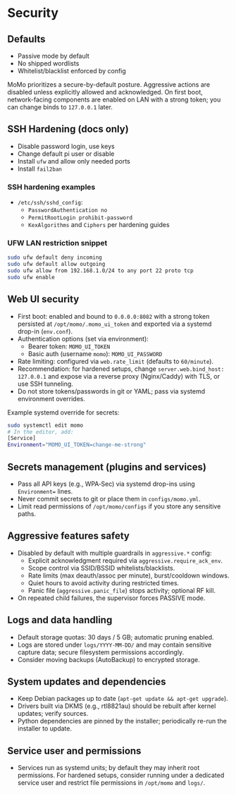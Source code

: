 # Security

## Defaults

- Passive mode by default
- No shipped wordlists
- Whitelist/blacklist enforced by config

MoMo prioritizes a secure-by-default posture. Aggressive actions are disabled unless explicitly allowed and acknowledged. On first boot, network-facing components are enabled on LAN with a strong token; you can change binds to `127.0.0.1` later.

## SSH Hardening (docs only)

- Disable password login, use keys
- Change default pi user or disable
- Install `ufw` and allow only needed ports
- Install `fail2ban`

### SSH hardening examples

- `/etc/ssh/sshd_config`:
  - `PasswordAuthentication no`
  - `PermitRootLogin prohibit-password`
  - `KexAlgorithms` and `Ciphers` per hardening guides

### UFW LAN restriction snippet

```bash
sudo ufw default deny incoming
sudo ufw default allow outgoing
sudo ufw allow from 192.168.1.0/24 to any port 22 proto tcp
sudo ufw enable
```

## Web UI security

- First boot: enabled and bound to `0.0.0.0:8082` with a strong token persisted at `/opt/momo/.momo_ui_token` and exported via a systemd drop-in (`env.conf`).
- Authentication options (set via environment):
  - Bearer token: `MOMO_UI_TOKEN`
  - Basic auth (username `momo`): `MOMO_UI_PASSWORD`
- Rate limiting: configured via `web.rate_limit` (defaults to `60/minute`).
- Recommendation: for hardened setups, change `server.web.bind_host: 127.0.0.1` and expose via a reverse proxy (Nginx/Caddy) with TLS, or use SSH tunneling.
- Do not store tokens/passwords in git or YAML; pass via systemd environment overrides.

Example systemd override for secrets:

```bash
sudo systemctl edit momo
# In the editor, add:
[Service]
Environment="MOMO_UI_TOKEN=change-me-strong"
```

## Secrets management (plugins and services)

- Pass all API keys (e.g., WPA‑Sec) via systemd drop-ins using `Environment=` lines.
- Never commit secrets to git or place them in `configs/momo.yml`.
- Limit read permissions of `/opt/momo/configs` if you store any sensitive paths.

## Aggressive features safety

- Disabled by default with multiple guardrails in `aggressive.*` config:
  - Explicit acknowledgment required via `aggressive.require_ack_env`.
  - Scope control via SSID/BSSID whitelists/blacklists.
  - Rate limits (max deauth/assoc per minute), burst/cooldown windows.
  - Quiet hours to avoid activity during restricted times.
  - Panic file (`aggressive.panic_file`) stops activity; optional RF kill.
- On repeated child failures, the supervisor forces PASSIVE mode.

## Logs and data handling

- Default storage quotas: 30 days / 5 GB; automatic pruning enabled.
- Logs are stored under `logs/YYYY-MM-DD/` and may contain sensitive capture data; secure filesystem permissions accordingly.
- Consider moving backups (AutoBackup) to encrypted storage.

## System updates and dependencies

- Keep Debian packages up to date (`apt-get update && apt-get upgrade`).
- Drivers built via DKMS (e.g., rtl8821au) should be rebuilt after kernel updates; verify sources.
- Python dependencies are pinned by the installer; periodically re-run the installer to update.

## Service user and permissions

- Services run as systemd units; by default they may inherit root permissions. For hardened setups, consider running under a dedicated service user and restrict file permissions in `/opt/momo` and `logs/`.
